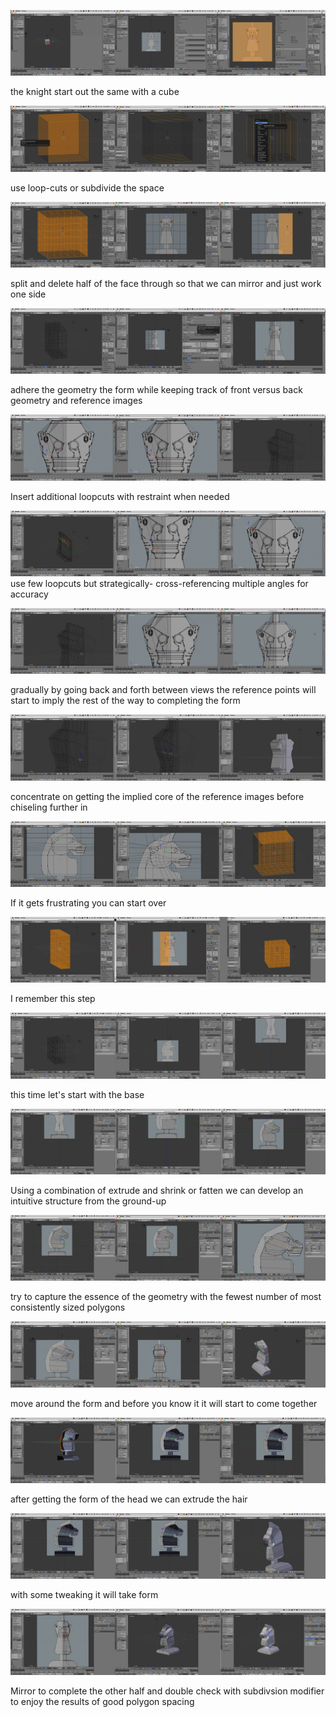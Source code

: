 ![](/assets/F_1.jpg)

the knight start out the same with a cube

![](/assets/F_2.jpg)

use loop-cuts or subdivide the space

![](/assets/F_3.jpg)

split and delete half of the face through so that we can mirror and just work one side

![](/assets/F_4.jpg)

adhere the geometry the form while keeping track of front versus back geometry and reference images

![](/assets/F_5.jpg)

Insert additional loopcuts with restraint when needed

![](/assets/F_5b.jpg)
use few loopcuts but strategically- cross-referencing multiple angles for accuracy

![](/assets/F_6.jpg)

gradually by going back and forth between views the reference points will start to imply the rest of the way to completing the form

![](/assets/F_7.jpg)

concentrate on getting the implied core of the reference images before chiseling further in

![](/assets/F_8.jpg)

If it gets frustrating you can start over

![](/assets/F_9.jpg)

I remember this step

![](/assets/F_10.jpg)

this time let's start with the base

![](/assets/F_11.jpg)

Using a combination of extrude and shrink or fatten we can develop an intuitive structure from the ground-up

![](/assets/F_12.jpg)

try to capture the essence of the geometry with the fewest number of most consistently sized polygons

![](/assets/F_13.jpg)

move around the form and before you know it it will start to come together

![](/assets/F_14.jpg)

after getting the form of the head we can extrude the hair

![](/assets/F_15.jpg)

with some tweaking it will take form

![](/assets/F_16.jpg)

Mirror to complete the other half and double check with subdivsion modifier to enjoy the results of good polygon spacing